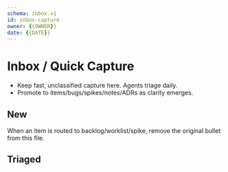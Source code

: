 ```yaml
---
schema: inbox.v1
id: inbox-capture
owner: {{OWNER}}
date: {{DATE}}
---
```


# Inbox / Quick Capture

- Keep fast, unclassified capture here. Agents triage daily.
- Promote to items/bugs/spikes/notes/ADRs as clarity emerges.

## New
When an item is routed to backlog/worklist/spike, remove the original bullet from this file.

## Triaged
